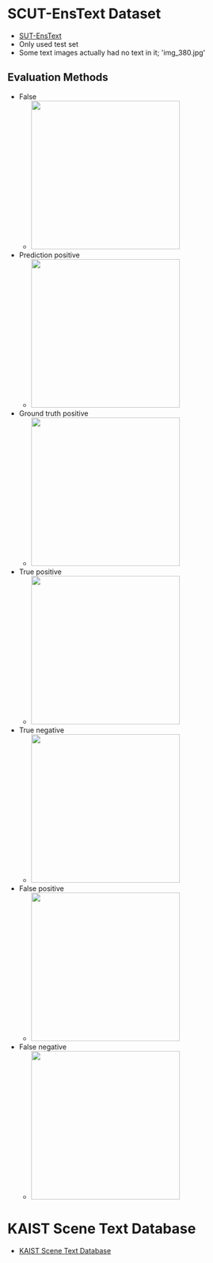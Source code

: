 # SCUT-EnsText Dataset
- [SUT-EnsText](https://github.com/HCIILAB/SCUT-EnsText)
- Only used test set
- Some text images actually had no text in it; 'img_380.jpg'
## Evaluation Methods
- False
    - <img src="https://i.imgur.com/tE0osAT.jpg" width="300">
- Prediction positive
    - <img src="https://i.imgur.com/DXJzZRA.jpg" width="300">
- Ground truth positive
    - <img src="https://i.imgur.com/hA4MRSX.jpg" width="300">
- True positive
    - <img src="https://i.imgur.com/WkCmBR1.jpg" width="300">
- True negative
    - <img src="https://i.imgur.com/5BajKes.jpg" width="300">
- False positive
    - <img src="https://i.imgur.com/h84bGh8.jpg" width="300">
- False negative
    - <img src="https://i.imgur.com/Z5atu3X.jpg" width="300">

# KAIST Scene Text Database
- [KAIST Scene Text Database](http://www.iapr-tc11.org/mediawiki/index.php/KAIST_Scene_Text_Database)